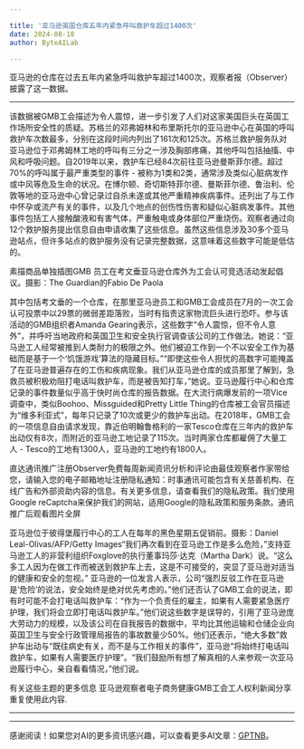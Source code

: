 ```yaml
---

title: '亚马逊英国仓库五年内紧急呼叫救护车超过1400次'
date: 2024-08-18
author: ByteAILab

---
```


亚马逊的仓库在过去五年内紧急呼叫救护车超过1400次，观察者报（Observer）披露了这一数据。

---
该数据被GMB工会描述为令人震惊，进一步引发了人们对这家美国巨头在英国工作场所安全性的质疑。苏格兰的邓弗姆林和布里斯托尔的亚马逊中心在英国的呼叫救护车次数最多，分别在这段时间内列出了161次和125次。苏格兰救护服务队对亚马逊位于邓弗姆林工地的呼叫有三分之一涉及胸部疼痛，其他呼叫包括抽搐、中风和呼吸问题。自2019年以来，救护车已经84次前往亚马逊曼斯菲尔德。超过70%的呼叫属于最严重类型的事件 - 被称为1类和2类，通常涉及类似心脏病发作或中风等危及生命的状况。在博尔顿、奇切斯特菲尔德、曼斯菲尔德、鲁治利、伦敦等地的亚马逊中心曾记录过自杀未遂或其他严重精神疾病事件。还列出了与工作中怀孕或流产有关的事件，以及几个地点的创伤性伤害和疑似心脏病发事件。其他事件包括工人接触酸液和有害气体，严重触电或身体部位严重烧伤。观察者通过向12个救护服务提出信息自由申请收集了这些信息。虽然这些信息涉及30多个亚马逊站点，但许多站点的救护服务没有记录完整数据，这意味着这些数字可能是低估的。

素描商品单独插图GMB 员工在考文垂亚马逊仓库外为工会认可竞选活动发起倡议。摄影：The Guardian的Fabio De Paola

其中包括考文垂的一个仓库，在那里亚马逊员工和GMB工会成员在7月的一次工会认可投票中以29票的微弱差距落败，当时有指责这家物流巨头进行恐吓。参与该活动的GMB组织者Amanda Gearing表示，这些数字“令人震惊，但不令人意外”，并呼吁当地政府和英国卫生和安全执行官调查该公司的工作做法。她说：“亚马逊工人经常被推到人类耐力的极限之外。他们被迫工作到一个不以安全工作为基础而是基于一个‘饥饿游戏’算法的隐藏目标。”“即使这些令人担忧的高数字可能掩盖了在亚马逊普遍存在的工伤和疾病现象。我们从亚马逊仓库的成员那里了解到，急救员被积极劝阻打电话叫救护车，而是被告知打车，”她说。亚马逊履行中心和仓库记录的事件数量似乎高于快时尚仓库的报告数据。在大流行病爆发前的一项Vice调查中，类似Boohoo、Missguided和Pretty Little Thing的仓库被工会官员描述为“维多利亚式”，每年只记录了10次或更少的救护车出动。在2018年，GMB工会的一项信息自由请求发现，靠近伯明翰鲁格利的一家Tesco仓库在三年内的救护车出动仅有8次，而附近的亚马逊工地记录了115次。当时两家仓库都雇佣了大量工人 - Tesco的工地有1300人，亚马逊的工地约有1800人。

直达通讯推广注册Observer免费每周新闻资讯分析和评论由最佳观察者作家带给您，请输入您的电子邮箱地址注册隐私通知：时事通讯可能包含有关慈善机构、在线广告和外部资助内容的信息。有关更多信息，请查看我们的隐私政策。我们使用Google reCaptcha来保护我们的网站，适用Google的隐私政策和服务条款。通讯推广后观看图片全屏

亚马逊位于彼得堡履行中心的工人在每年的黑色星期五促销前。摄影：Daniel Leal-Olivas/AFP/Getty Images“我们再次看到在亚马逊工作是多么危险，”支持亚马逊工人的非营利组织Foxglove的执行董事玛莎·达克（Martha Dark）说。“这么多工人因为在做工作而被送到救护车上去，这是不可接受的，突显了亚马逊对适当的健康和安全的忽视。” 亚马逊的一位发言人表示，公司“强烈反驳工作在亚马逊是‘危险’的说法，安全始终是绝对优先考虑的。”他们还否认了GMB工会的说法，即有时可能不会打电话叫救护车：“作为一个负责任的雇主，如果有人需要紧急医疗护理，我们将会立即打电话叫救护车。”他们说这些数字是误导的，引用了亚马逊庞大劳动力的规模，以及该公司在自我报告的数据中，平均比其他运输和仓储企业向英国卫生与安全行政管理局报告的事故数量少50%。他们还表示，“绝大多数”救护车出动与“既往病史有关，而不是与工作相关的事件”，亚马逊“将始终打电话叫救护车，如果有人需要医疗护理”。“我们鼓励所有想了解真相的人来参观一次亚马逊履行中心，亲自看看情况，”他们说。

有关这些主题的更多信息
亚马逊观察者电子商务健康GMB工会工人权利新闻分享重复使用此内容.

---
---
感谢阅读！如果您对AI的更多资讯感兴趣，可以查看更多AI文章：[GPTNB](https://gptnb.com)。